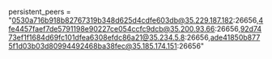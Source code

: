 persistent_peers = "0530a716b918b82767319b348d625d4cdfe603db@35.229.187.182:26656,4fe4457faef7de5791198e90227ce054ccfc9dcb@35.200.93.66:26656,92d7473ef1f1684d69fc101dfea6308efdc86a21@35.234.5.8:26656,ade41850b8775f1d03b03d80994492468ba38fec@35.185.174.151:26656"
